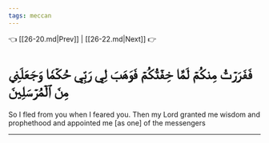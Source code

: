 ```yaml
---
tags: meccan
---
```


👈 [[26-20.md|Prev]] | [[26-22.md|Next]] 👉

# فَفَرَرۡتُ مِنكُمۡ لَمَّا خِفۡتُكُمۡ فَوَهَبَ لِي رَبِّي حُكۡمٗا وَجَعَلَنِي مِنَ ٱلۡمُرۡسَلِينَ

So I fled from you when I feared you. Then my Lord granted me wisdom and prophethood and appointed me [as one] of the messengers

---

